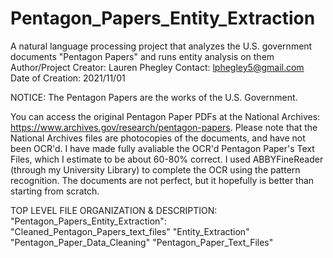 # Pentagon_Papers_Entity_Extraction
A natural language processing project that analyzes the U.S. government documents "Pentagon Papers" and runs entity analysis on them
Author/Project Creator: Lauren Phegley
Contact: lphegley5@gmail.com
Date of Creation: 2021/11/01

NOTICE: The Pentagon Papers are the works of the U.S. Government.

You can access the original Pentagon Paper PDFs at the National Archives: <https://www.archives.gov/research/pentagon-papers>. Please note that the National Archives files are
photocopies of the documents, and have not been OCR'd. I have made fully avaliable the OCR'd Pentagon Paper's Text Files, which I estimate to be about 60-80% correct. 
I used ABBYFineReader (through my University Library) to complete the OCR using the pattern recognition. The documents are not perfect, but it hopefully is better than starting from scratch. 


TOP LEVEL FILE ORGANIZATION & DESCRIPTION: 
"Pentagon_Papers_Entity_Extraction":
  "Cleaned_Pentagon_Papers_text_files"
  "Entity_Extraction"
  "Pentagon_Paper_Data_Cleaning"
  "Pentagon_Paper_Text_Files"
  
